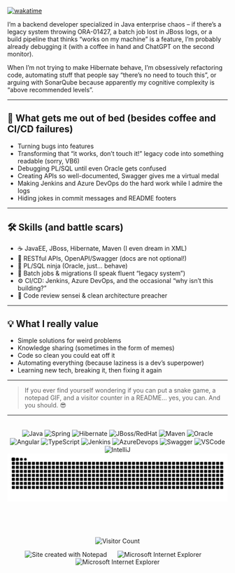 [![wakatime](https://wakatime.com/badge/user/e08613f8-deb4-42f1-8102-6431151ace57.svg)](https://wakatime.com/@e08613f8-deb4-42f1-8102-6431151ace57)


I’m a backend developer specialized in Java enterprise chaos – if there’s a legacy system throwing ORA-01427, a batch job lost in JBoss logs, or a build pipeline that thinks “works on my machine” is a feature, I’m probably already debugging it (with a coffee in hand and ChatGPT on the second monitor).

When I’m not trying to make Hibernate behave, I’m obsessively refactoring code, automating stuff that people say “there’s no need to touch this”, or arguing with SonarQube because apparently my cognitive complexity is “above recommended levels”.

---

## 🚀 What gets me out of bed (besides coffee and CI/CD failures)

- Turning bugs into features
- Transforming that “it works, don’t touch it!” legacy code into something readable (sorry, VB6)
- Debugging PL/SQL until even Oracle gets confused
- Creating APIs so well-documented, Swagger gives me a virtual medal
- Making Jenkins and Azure DevOps do the hard work while I admire the logs
- Hiding jokes in commit messages and README footers

---

## 🛠️ Skills (and battle scars)

- ☕ JavaEE, JBoss, Hibernate, Maven (I even dream in XML)
- 🔄 RESTful APIs, OpenAPI/Swagger (docs are not optional!)
- 🥷 PL/SQL ninja (Oracle, just… behave)
- 🦖 Batch jobs & migrations (I speak fluent “legacy system”)
- ⚙️ CI/CD: Jenkins, Azure DevOps, and the occasional “why isn’t this building?”
- 👀 Code review sensei & clean architecture preacher

---

## 💡 What I really value

- Simple solutions for weird problems
- Knowledge sharing (sometimes in the form of memes)
- Code so clean you could eat off it
- Automating everything (because laziness is a dev’s superpower)
- Learning new tech, breaking it, then fixing it again

---

> If you ever find yourself wondering if you can put a snake game, a notepad GIF, and a visitor counter in a README... yes, you can. And you should. 😎


---

<div align="center" style="display: inline_block"><br>
  <img align="center" alt="Java" height="40" width="40" src="https://cdn.jsdelivr.net/gh/devicons/devicon/icons/java/java-original.svg">
  <img align="center" alt="Spring" height="40" width="40" src="https://cdn.jsdelivr.net/gh/devicons/devicon/icons/spring/spring-original.svg">
  <img align="center" alt="Hibernate" height="40" width="40" src="https://cdn.jsdelivr.net/gh/devicons/devicon/icons/hibernate/hibernate-original.svg">
  <img align="center" alt="JBoss/RedHat" height="40" width="40" src="https://cdn.simpleicons.org/redhat/EE0000" />
  <img align="center" alt="Maven" height="40" width="40" src="https://cdn.simpleicons.org/apachemaven/C71A36" />
  <img align="center" alt="Oracle" height="40" width="40" src="https://cdn.jsdelivr.net/gh/devicons/devicon/icons/oracle/oracle-original.svg">
  <img align="center" alt="Angular" height="40" width="40" src="https://cdn.jsdelivr.net/gh/devicons/devicon/icons/angularjs/angularjs-original.svg">
  <img align="center" alt="TypeScript" height="40" width="40" src="https://cdn.jsdelivr.net/gh/devicons/devicon/icons/typescript/typescript-original.svg">
  <img align="center" alt="Jenkins" height="40" width="40" src="https://cdn.jsdelivr.net/gh/devicons/devicon/icons/jenkins/jenkins-original.svg">
  <img align="center" alt="AzureDevops" height="40" width="40" src="https://cdn.jsdelivr.net/gh/devicons/devicon/icons/azuredevops/azuredevops-original.svg">
  <img align="center" alt="Swagger" height="40" width="40" src="https://cdn.jsdelivr.net/gh/devicons/devicon/icons/swagger/swagger-original.svg">
  <img align="center" alt="VSCode" height="40" width="40" src="https://cdn.jsdelivr.net/gh/devicons/devicon/icons/vscode/vscode-original.svg" />
  <img align="center" alt="IntelliJ" height="40" width="40" src="https://cdn.jsdelivr.net/gh/devicons/devicon/icons/intellij/intellij-original.svg" />
</div>


<!-- Jogo da cobrinha -->
<picture>
  <source media="(prefers-color-scheme: dark)" srcset="https://raw.githubusercontent.com/rss999999999/rss999999999/output/github-contribution-grid-snake-dark.svg" />
  <source media="(prefers-color-scheme: light)" srcset="https://raw.githubusercontent.com/rss999999999/rss999999999/output/github-contribution-grid-snake.svg" />
  <img alt="github contribution grid snake animation" src="https://raw.githubusercontent.com/rss999999999/rss999999999/output/github-contribution-grid-snake.svg" />
</picture>

<br><br><br>

<!-- Footer -->
<div align="center">
  
  ![Visitor Count](https://profile-counter.glitch.me/rss999999999/count.svg)
  
  <img src="https://raw.githubusercontent.com/BrunnerLivio/brunnerlivio/master/images/notepad.gif" alt="Site created with Notepad" height="30" />
  <!-- "margin-right: whatever;" -->
  <span>&nbsp;&nbsp;&nbsp;&nbsp;</span>  
  <img src="https://raw.githubusercontent.com/BrunnerLivio/brunnerlivio/master/images/ie_logo.gif" alt="Microsoft Internet Explorer" />
  <span>&nbsp;&nbsp;&nbsp;&nbsp;</span>  
  <img src="https://raw.githubusercontent.com/BrunnerLivio/brunnerlivio/master/images/noframes.gif" alt="Microsoft Internet Explorer" />
</div>
